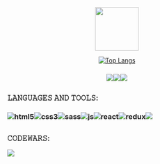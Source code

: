 <div id="header" align="center">
  <img src="https://i.giphy.com/media/XNUPUjxLq9SuwoQDEp/giphy.webp" width="100"/>
</div>

<div align="center">
  
<!--   [![GitHub Streak](https://github-readme-streak-stats.herokuapp.com?user=yaroslavskiba&theme=dark&date_format=j%20M%5B%20Y%5D)](https://git.io/streak-stats) -->

  [![Top Langs](https://github-readme-stats.vercel.app/api/top-langs/?username=yaroslavskiba&layout=compact&theme=dark)](https://github.com/anuraghazra/github-readme-stats)
</div>

### <div align="center"><a href="https://www.codewars.com/users/yaroslavskiba322"><img src="https://img.shields.io/badge/Codewars-B1361E?style=for-the-badge&logo=codewars&logoColor=white"/></a><a href="https://www.linkedin.com/in/%D0%BF%D0%B0%D0%B2%D0%B5%D0%BB-%D0%B2%D0%BE%D1%80%D0%BE%D0%B1%D1%8C%D0%B5%D0%B2-4ba528256/"><img src="https://img.shields.io/badge/LinkedIn-0A66C2.svg?style=for-the-badge&logo=LinkedIn&logoColor=white"></a><a href="mailto:yaroslavskiba322@gmail.com"><img src="https://img.shields.io/badge/Gmail-EA4335.svg?style=for-the-badge&logo=Gmail&logoColor=white"></a>
###
##

### 𝙻𝙰𝙽𝙶𝚄𝙰𝙶𝙴𝚂 𝙰𝙽𝙳 𝚃𝙾𝙾𝙻𝚂: 
### <img alt="html5" src="https://img.shields.io/badge/HTML5-E34F26.svg?style=for-the-badge&logo=HTML5&logoColor=white"/><img alt="css3" src="https://img.shields.io/badge/CSS3-1572B6.svg?style=for-the-badge&logo=CSS3&logoColor=white"/><img alt="sass" src="https://img.shields.io/badge/Sass-CC6699.svg?style=for-the-badge&logo=Sass&logoColor=white"/><img alt="js" src="https://img.shields.io/badge/JavaScript-F7DF1E.svg?style=for-the-badge&logo=JavaScript&logoColor=black"/><img alt="react" src="https://img.shields.io/badge/React-61DAFB.svg?style=for-the-badge&logo=React&logoColor=black"/><img alt="redux" src="https://img.shields.io/badge/Redux-764ABC.svg?style=for-the-badge&logo=Redux&logoColor=white"/><img src="https://img.shields.io/badge/typescript-%23007ACC.svg?style=for-the-badge&logo=typescript&logoColor=white" />
###
##
### 𝙲𝙾𝙳𝙴𝚆𝙰𝚁𝚂:
<!-- ###  𝙻𝙴𝙴𝚃𝙲𝙾𝙳𝙴: -->
<img src="https://www.codewars.com/users/yaroslavskiba322/badges/large">
<!-- <img src="https://img.shields.io/badge/dynamic/json?style=for-the-badge&labelColor=black&color=%23ffa116&label=Solved&query=solvedOverTotal&url=https%3A%2F%2Fleetcode-badge.vercel.app%2Fapi%2Fusers%2Fyaroslavskiba&logo=leetcode&logoColor=yellow"> -->
  
